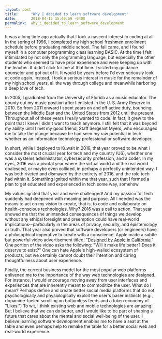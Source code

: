 ```yaml
---
layout: post
title:      "Why I decided to learn software development"
date:       2018-04-15 15:40:59 -0400
permalink:  why_i_decided_to_learn_software_development
---
```


It was a long time ago actually that I took a nascent interest in coding at all.  In the spring of 1996, I completed my high school freshmen enrollment schedule before graduating middle school.  The fall came, and I found myself in a computer programming class learning BASIC.  At the time I felt intimidated by not only the programming language, but especially the other students who seemed to have prior experience and were keeping up with the teacher. It didn't click for me at that time. I visited my guidance counselor and got out of it. It would be years before I'd ever seriously look at code again. Instead, I took a serious interest in music for the remainder of my high school years, all the way through college and meanwhile harboring a deep love of tech. 

In 2005, I graduated from the University of Florida as a music educator. The county cut my music position after I enlisted in the U. S. Army Reserve in 2010. So from 2011 onward  I spent years on and off active duty, bouncing between the Middle East and the United States from 2012 until the present.  Throughout all of these years I really wanted to code. In fact, it grew to the point that I knew I didn't want to teach anymore. I still felt that it was beyond my ability until I met my good friend, Staff Sergeant Myers, who encouraged me to take the plunge because he had seen my raw potential in tech whether as an information technology professional or software developer.

In short, while I deployed to Kuwait in 2016, that year proved to be what I consider the most crucial year for tech and my country (US), whether one was a systems administrator, cybersecurity profession, and a coder. In my eyes, 2016 was a pivotal year where the virtual world and the real world coalesced, or maybe even collided, in perhaps a perfectly unintended way. I was both riveted and dismayed by the entirety of 2016, and the role tech had within it.  Something ignited within me that year, such that I formed a plan to get educated and experienced in tech some way, somehow.   

My values ignited that year and were challenged! And my passion for tech suddenly had deepened with meaning and purpose. All I needed was the means to act on my vision to create, that is, to code and collaborate on health-conscious technologies. Why? 2016 was a call to action. That year showed me that the unintended consequences of things we develop without any ethical foresight and preemption could have real-world implications--particularly in the areas of privacy, security, and epistemology or truth. That year also proved that software developers (or engineers) have a philosophical imperative to create with a conscience. Apple made a subtle but powerful video advertisement titled, "[Designed by Apple in California](https://www.youtube.com/watch?v=0xD569Io7kE)."  One portion of the video asks the following: "Will it make life better? Does it deserve to exist?" One can hate Apple's high-walled ecosystem of products, but we certainly cannot doubt their intention and caring thoughtfulness about user experience.

Finally, the current business model for the most popular web platforms enlivened me to the importance of the way web technologies are designed. For instance, I would encourage moving away from user interfaces and experiences that are inherently meant to commoditize the user. What do I mean? Perhaps define and create better social media platforms that do not psychologically and physiologically exploit the user's baser instincts (e.g., dopamine-fueled scrolling on bottomless feeds and a token economy of "Likes.")  To wit, I think existing web and mobile technologies are amazing!  But I believe that we can do better, and I would like to be part of shaping a future that cares about the mental and social well-being of the user.  I believe learning software development enables me to have a seat at the table and even perhaps help to remake the table for a better social web and real-world experience.

